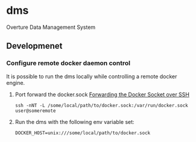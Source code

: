 # dms
Overture Data Management System


## Developmenet
### Configure remote docker daemon control
It is possible to run the dms locally while controlling a remote docker engine.
1. Port forward the docker.sock [Forwarding the Docker Socket over SSH](https://medium.com/@dperny/forwarding-the-docker-socket-over-ssh-e6567cfab160)
   ```
   ssh -nNT -L /some/local/path/to/docker.sock:/var/run/docker.sock user@someremote
   ```
2. Run the dms with the following env variable set:
   ```
   DOCKER_HOST=unix:///some/local/path/to/docker.sock
   ```

